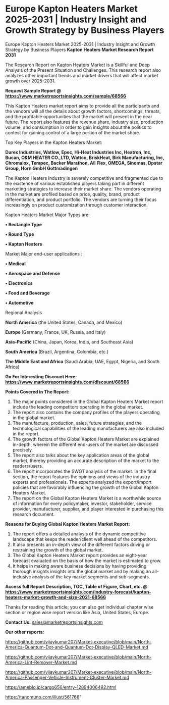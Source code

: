 # Europe Kapton Heaters Market 2025-2031 | Industry Insight and Growth Strategy by Business Players
Europe Kapton Heaters Market 2025-2031 | Industry Insight and Growth Strategy by Business Players
<strong>Kapton Heaters Market Research Report 2031</strong>

The Research Report on Kapton Heaters Market is a Skillful and Deep Analysis of the Present Situation and Challenges. This research report also analyzes other important trends and market drivers that will affect market growth over 2025-2031.

<strong>Request Sample Report @ <a href=https://www.marketreportsinsights.com/sample/68566>https://www.marketreportsinsights.com/sample/68566</a></strong>

This Kapton Heaters market report aims to provide all the participants and the vendors will all the details about growth factors, shortcomings, threats, and the profitable opportunities that the market will present in the near future. The report also features the revenue share, industry size, production volume, and consumption in order to gain insights about the politics to contest for gaining control of a large portion of the market share.

Top Key Players in the Kapton Heaters Market:

<strong>Durex Industries, Watlow, Epec, Hi-Heat Industries Inc, Heatron, Inc, Bucan, O&M HEATER CO.,LTD, Wattco, BriskHeat, Birk Manufacturing, Inc, Chromalox, Tempec, Backer Marathon, All Flex, OMEGA, Sinomas, Dpstar Group, Horn GmbH Gottmadingen</strong>

The Kapton Heaters Industry is severely competitive and fragmented due to the existence of various established players taking part in different marketing strategies to increase their market share. The vendors operating in the market are profiled based on price, quality, brand, product differentiation, and product portfolio. The vendors are turning their focus increasingly on product customization through customer interaction.

Kapton Heaters Market Major Types are:

<strong>• Rectangle Type

• Round Type

• Kapton Heaters</strong>

Market Major end-user applications :

<strong>• Medical

• Aerospace and Defense

• Electronics

• Food and Beverage

• Automotive</strong>

Regional Analysis

</u><strong><b>North America</b></strong> (the United States, Canada, and Mexico)

<strong><b>Europe </b></strong>(Germany, France, UK, Russia, and Italy)

<strong><b>Asia-Pacific</b></strong> (China, Japan, Korea, India, and Southeast Asia)

<strong><b>South America</b></strong> (Brazil, Argentina, Colombia, etc.)

<strong><b>The Middle East and Africa</b></strong> (Saudi Arabia, UAE, Egypt, Nigeria, and South Africa)

<strong>Go For Interesting Discount Here: <a href=https://www.marketreportsinsights.com/discount/68566>https://www.marketreportsinsights.com/discount/68566</a></strong>

<strong>Points Covered in The Report:</strong>
<ol>
  <li>The major points considered in the Global Kapton Heaters Market report include the leading competitors operating in the global market.</li>
  <li>The report also contains the company profiles of the players operating in the global market.</li>
  <li>The manufacture, production, sales, future strategies, and the technological capabilities of the leading manufacturers are also included in the report.</li>
  <li>The growth factors of the Global Kapton Heaters Market are explained in-depth, wherein the different end-users of the market are discussed precisely.</li>
  <li>The report also talks about the key application areas of the global market, thereby providing an accurate description of the market to the readers/users.</li>
  <li>The report incorporates the SWOT analysis of the market. In the final section, the report features the opinions and views of the industry experts and professionals. The experts analyzed the export/import policies that are favorably influencing the growth of the Global Kapton Heaters Market.</li>
  <li>The report on the Global Kapton Heaters Market is a worthwhile source of information for every policymaker, investor, stakeholder, service provider, manufacturer, supplier, and player interested in purchasing this research document.</li>
</ol>
<strong>Reasons for Buying Global Kapton Heaters Market Report:</strong>

<ol>
  <li>The report offers a detailed analysis of the dynamic competitive landscape that keeps the reader/client well ahead of the competitors.</li>
  <li>It also presents an in-depth view of the different factors driving or restraining the growth of the global market.</li>
  <li>The Global Kapton Heaters Market report provides an eight-year forecast evaluated on the basis of how the market is estimated to grow.</li>
  <li>It helps in making aware business decisions by having providing thorough insights insights into the global market and by making an all-inclusive analysis of the key market segments and sub-segments.</li>
</ol>
<strong>Access full Report Description, TOC, Table of Figure, Chart, etc. @ <a href=https://www.marketreportsinsights.com/industry-forecast/kapton-heaters-market-growth-and-size-2021-68566>https://www.marketreportsinsights.com/industry-forecast/kapton-heaters-market-growth-and-size-2021-68566</a></strong>


Thanks for reading this article; you can also get individual chapter wise section or region wise report version like Asia, United States, Europe.

<strong>Contact Us:</strong>
sales@marketreportsinsights.com

<strong>Our other reports:</strong>

<a href=https://github.com/vijaykumar207/Market-executive/blob/main/North-America-Quantum-Dot-and-Quantum-Dot-Display-QLED-Market.md>https://github.com/vijaykumar207/Market-executive/blob/main/North-America-Quantum-Dot-and-Quantum-Dot-Display-QLED-Market.md</a>

<a href=https://github.com/vijaykumar207/Market-executive/blob/main/North-America-Lint-Remover-Market.md>https://github.com/vijaykumar207/Market-executive/blob/main/North-America-Lint-Remover-Market.md</a>

<a href=https://github.com/vijaykumar207/Market-executive/blob/main/North-America-Passenger-Vehicle-Instrument-Cluster-Market.md>https://github.com/vijaykumar207/Market-executive/blob/main/North-America-Passenger-Vehicle-Instrument-Cluster-Market.md</a>

<a href=https://ameblo.jp/cargo656/entry-12894006492.html>https://ameblo.jp/cargo656/entry-12894006492.html</a>

<a href=https://tanomuno.com/illust/561766>https://tanomuno.com/illust/561766</a>"
